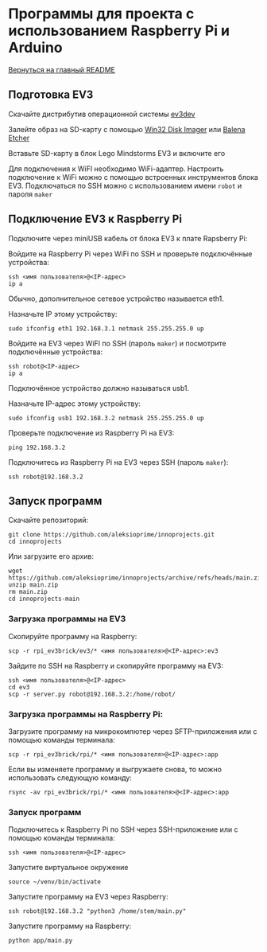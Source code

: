 # Программы для проекта с использованием Raspberry Pi и Arduino

[Вернуться на главный README](../README.md)

## Подготовка EV3

Скачайте дистрибутив операционной системы [ev3dev](https://www.ev3dev.org/docs/getting-started/#step-1-download-the-latest-ev3dev-image-file)

Залейте образ на SD-карту с помощью [Win32 Disk Imager](https://sourceforge.net/projects/win32diskimager/) или [Balena Etcher](https://etcher.balena.io/)

Вставьте SD-карту в блок Lego Mindstorms EV3 и включите его

Для подключения к WiFI необходимо WiFi-адаптер. Настроить подключение к WiFi можно с помощью встроенных инструментов блока EV3. Подключаться по SSH можно с использованием имени `robot` и пароля `maker`

## Подключение EV3 к Raspberry Pi

Подключите через miniUSB кабель от блока EV3 к плате Rapsberry Pi:

Войдите на Raspberry Pi через WiFi по SSH и проверьте подключённые устройства:
```
ssh <имя пользователя>@<IP-адрес>
ip a
```
Обычно, дополнительное сетевое устройство называется eth1.

Назначьте IP этому устройству:
```
sudo ifconfig eth1 192.168.3.1 netmask 255.255.255.0 up
```

Войдите на EV3 через WiFI по SSH (пароль `maker`) и посмотрите подключённые устройства:
```
ssh robot@<IP-адрес>
ip a
```
Подключённое устройство должно называться usb1.

Назначьте IP-адрес этому устройству:
```
sudo ifconfig usb1 192.168.3.2 netmask 255.255.255.0 up
```

Проверьте подключение из Raspberry Pi на EV3:
```
ping 192.168.3.2
```

Подключитесь из Raspberry Pi на EV3 через SSH (пароль `maker`):
```
ssh robot@192.168.3.2
```

## Запуск программ

Скачайте репозиторий:
```
git clone https://github.com/aleksioprime/innoprojects.git
cd innoprojects
```

Или загрузите его архив:
```
wget https://github.com/aleksioprime/innoprojects/archive/refs/heads/main.zip
unzip main.zip
rm main.zip
cd innoprojects-main
```

### Загрузка программы на EV3

Скопируйте программу на Raspberry:
```
scp -r rpi_ev3brick/ev3/* <имя пользователя>@<IP-адрес>:ev3
```

Зайдите по SSH на Raspberry и скопируйте программу на EV3:
```
ssh <имя пользователя>@<IP-адрес>
cd ev3
scp -r server.py robot@192.168.3.2:/home/robot/
```

### Загрузка программы на Raspberry Pi:

Загрузите программу на микрокомпютер через SFTP-приложения или с помощью команды терминала:

```
scp -r rpi_ev3brick/rpi/* <имя пользователя>@<IP-адрес>:app
```

Если вы изменяете программу и выгружаете снова, то можно использовать следующую команду:
```
rsync -av rpi_ev3brick/rpi/* <имя пользователя>@<IP-адрес>:app
```

### Запуск программ

Подключитесь к Raspberry Pi по SSH через SSH-приложение или с помощью команды терминала:
```
ssh <имя пользователя>@<IP-адрес>
```

Запустите виртуальное окружение
```
source ~/venv/bin/activate
```

Запустите программу на EV3 через Raspberry:
```
ssh robot@192.168.3.2 "python3 /home/stem/main.py"
```

Запустите программу на Raspberry:
```
python app/main.py
```